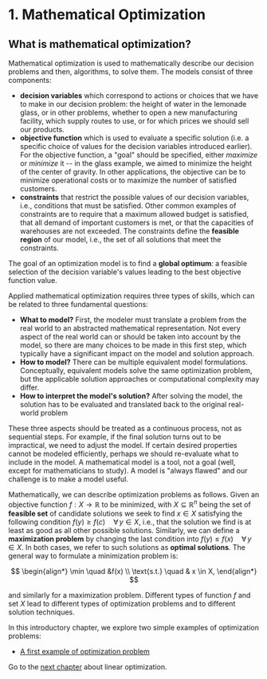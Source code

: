 # 1. Mathematical Optimization

## What is mathematical optimization?
Mathematical optimization is used to mathematically describe our decision problems and then, algorithms, to solve them. The models consist of three components:

- **decision variables** which correspond to actions or choices that we have to make in our decision problem: the height of water in the lemonade glass, or in other problems, whether to open a new manufacturing facility, which supply routes to use, or for which prices we should sell our products. 
- **objective function** which is used to evaluate a specific solution (i.e. a specific choice of values for the decision variables introduced earlier). For the objective function, a "goal" should be specified, either _maximize_ or _minimize_ it -- in the glass example, we aimed to minimize the height of the center of gravity. In other applications, the objective can be to minimize operational costs or to maximize the number of satisfied customers.
- **constraints** that restrict the possible values of our decision variables, i.e., conditions that must be satisfied. Other common examples of constraints are to require that a maximum allowed budget is satisfied, that all demand of important customers is met, or that the capacities of warehouses are not exceeded. The constraints define the **feasible region** of our model, i.e., the set of all solutions that meet the constraints.

The goal of an optimization model is to find a **global optimum**: a feasible selection of the decision variable's values leading to the best objective function value. 

Applied mathematical optimization requires three types of skills, which can be related to three fundamental questions:
- **What to model?** First, the modeler must translate a problem from the real world to an abstracted mathematical representation. Not every aspect of the real world can or should be taken into account by the model, so there are many choices to be made in this first step, which typically have a significant impact on the model and solution approach.
- **How to model?** There can be multiple equivalent model formulations. Conceptually, equivalent models solve the same optimization problem, but the applicable solution approaches or computational complexity may differ.
- **How to interpret the model's solution?** After solving the model, the solution has to be evaluated and translated back to the original real-world problem

These three aspects should be treated as a continuous process, not as sequential steps. For example, if the final solution turns out to be impractical, we need to adjust the model. If certain desired properties cannot be modeled efficiently, perhaps we should re-evaluate what to include in the model. A mathematical model is a tool, not a goal (well, except for mathematicians to study). A model is "always flawed" and our challenge is to make a model useful.

Mathematically, we can describe optimization problems as follows. Given an objective function $f: X \to \mathbb{R}$ to be minimized, with $X\subseteq \mathbb R^n$ being the set of **feasible set** of candidate solutions we seek to find $x \in X$ satisfying the following condition $f(y) \geq f(c) \quad \forall \, y \in X$, i.e., that the solution we find is at least as good as all other possible solutions. Similarly, we can define a **maximization problem** by changing the last condition into $f(y) \leq f(x) \quad \forall \, y \in X$. In both cases, we refer to such solutions as **optimal solutions**. The general way to formulate a minimization problem is:

$$
\begin{align*}
        \min \quad &f(x)  \\
        \text{s.t.} \quad & x \in X,
\end{align*}
$$

and similarly for a maximization problem. Different types of function $f$ and set $X$ lead to different types of optimization problems and to different solution techniques.

In this introductory chapter, we explore two simple examples of optimization problems:

* [A first example of optimization problem](glass-water.ipynb)

Go to the [next chapter](../02/02.00.md) about linear optimization.